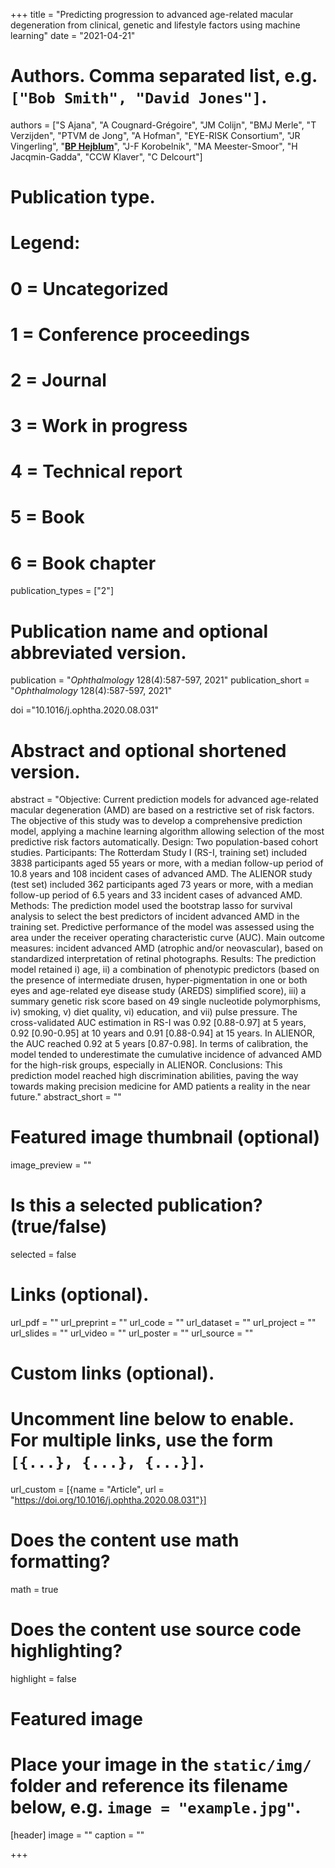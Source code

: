 +++
title = "Predicting progression to advanced age-related macular degeneration from clinical, genetic and lifestyle factors using machine learning"
date = "2021-04-21"


# Authors. Comma separated list, e.g. `["Bob Smith", "David Jones"]`.
authors = ["S Ajana", "A Cougnard-Grégoire", "JM Colijn", "BMJ Merle", "T Verzijden", "PTVM de Jong", "A Hofman", "EYE-RISK Consortium", "JR Vingerling", "<u>**BP Hejblum**</u>", "J-F Korobelnik", "MA Meester-Smoor", "H Jacqmin-Gadda", "CCW Klaver", "C Delcourt"]
# Publication type.
# Legend:
# 0 = Uncategorized
# 1 = Conference proceedings
# 2 = Journal
# 3 = Work in progress
# 4 = Technical report
# 5 = Book
# 6 = Book chapter
publication_types = ["2"]

# Publication name and optional abbreviated version.
publication = "*Ophthalmology* 128(4):587-597, 2021"
publication_short = "*Ophthalmology* 128(4):587-597, 2021"

doi ="10.1016/j.ophtha.2020.08.031"

# Abstract and optional shortened version.
abstract = "Objective: Current prediction models for advanced age-related macular degeneration (AMD) are based on a restrictive set of risk factors. The objective of this study was to develop a comprehensive prediction model, applying a machine learning algorithm allowing selection of the most predictive risk factors automatically. Design: Two population-based cohort studies. Participants: The Rotterdam Study I (RS-I, training set) included 3838 participants aged 55 years or more, with a median follow-up period of 10.8 years and 108 incident cases of advanced AMD. The ALIENOR study (test set) included 362 participants aged 73 years or more, with a median follow-up period of 6.5 years and 33 incident cases of advanced AMD. Methods: The prediction model used the bootstrap lasso for survival analysis to select the best predictors of incident advanced AMD in the training set. Predictive performance of the model was assessed using the area under the receiver operating characteristic curve (AUC). Main outcome measures: incident advanced AMD (atrophic and/or neovascular), based on standardized interpretation of retinal photographs. Results: The prediction model retained i) age, ii) a combination of phenotypic predictors (based on the presence of intermediate drusen, hyper-pigmentation in one or both eyes and age-related eye disease study (AREDS) simplified score), iii) a summary genetic risk score based on 49 single nucleotide polymorphisms, iv) smoking, v) diet quality, vi) education, and vii) pulse pressure. The cross-validated AUC estimation in RS-I was 0.92 [0.88-0.97] at 5 years, 0.92 [0.90-0.95] at 10 years and 0.91 [0.88-0.94] at 15 years. In ALIENOR, the AUC reached 0.92 at 5 years [0.87-0.98]. In terms of calibration, the model tended to underestimate the cumulative incidence of advanced AMD for the high-risk groups, especially in ALIENOR. Conclusions: This prediction model reached high discrimination abilities, paving the way towards making precision medicine for AMD patients a reality in the near future."
abstract_short = ""

# Featured image thumbnail (optional)
image_preview = ""

# Is this a selected publication? (true/false)
selected = false

# Links (optional).
url_pdf = ""
url_preprint = ""
url_code = ""
url_dataset = ""
url_project = ""
url_slides = ""
url_video = ""
url_poster = ""
url_source = ""

# Custom links (optional).
# Uncomment line below to enable. For multiple links, use the form `[{...}, {...}, {...}]`.
url_custom = [{name = "Article", url = "https://doi.org/10.1016/j.ophtha.2020.08.031"}]


# Does the content use math formatting?
math = true

# Does the content use source code highlighting?
highlight = false

# Featured image
# Place your image in the `static/img/` folder and reference its filename below, e.g. `image = "example.jpg"`.
[header]
image = ""
caption = ""

+++
